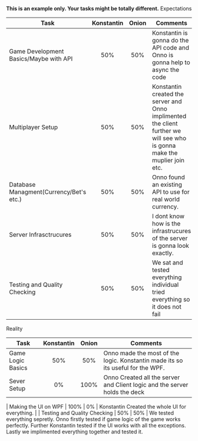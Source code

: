 **This is an example only. Your tasks might be totally different.**
Expectations

|     Task                                   |     Konstantin |     Onion |     Comments                                                                                               |
|--------------------------------------------|:---------:|:-------:|------------------------------------------------------------------------------------------------------------|
| Game Development Basics/Maybe with API     |    50%    |   50%   | Konstantin is gonna do the API code and Onno is gonna help to async the code                                               |
| Multiplayer Setup                          |    50%    |   50%   | Konstantin created the server and Onno implimented the client further we will see who is gonna make the muplier join etc.        |
| Database Managment(Currency/Bet's etc.)    |    50%    |   50%   | Onno found an existing API to use for real world currency.                   |
| Server Infrasctrucures                     |    50%    |   50%   | I dont know how is the infrastrucures of the server is gonna look exactly.                                                               |
| Testing and Quality Checking               |    50%   |    50%   | We sat and tested everything individual tried everything so it does not fail                                                                                                                  


Reality


|     Task                                   |     Konstantin |     Onion |     Comments                                                                                               |
|--------------------------------------------|:---------:|:-------:|------------------------------------------------------------------------------------------------------------|
| Game Logic Basics                          |    50%    |   50%   | Onno made the most of the logic. Konstantin made its so its useful for the WPF.                                              |
| Sever Setup                          |    0%    |   100%   | Onno Created all the server and Client logic and the server holds the deck        |

| Making the UI on WPF                    |    100%    |   0%   | Konstantin Created the whole UI for everything.                                                               |
| Testing and Quality Checking               |    50%   |    50%   | We tested everything sepretly. Onno firstly tested if game logic of the game works perfectly. Further Konstantin tested if the UI works with all the exceptions. Lastly we implimented everything together and tested it.
